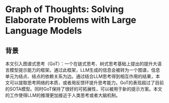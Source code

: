 # Graph of Thoughts: Solving Elaborate Problems with Large Language Models

## 背景

本文引入图谱式思考（GoT）：一个在链式思考、树式思考基础上提出的提升大语言模型提示能力的框架。通过此框架，LLM生成的信息会被转为一个图谱，信息单元为结点、结点的依赖关系为边。通过结合LLM思考得到相互作用的结果，本文可以提取思考网络的本质，或者用反馈环提升思考能力。GoT的表现超过了目前的SOTA模型。同时GoT保持了很好的可拓展性，可以被用于新的提示方案。本文的工作使得LLM的推理更加接近于人类思考或者大脑机制。
